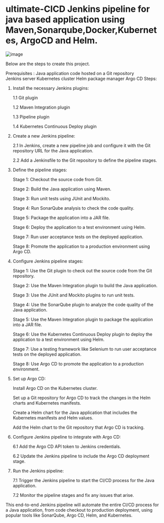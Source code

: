# ultimate-CICD Jenkins pipeline for java based application using Maven,Sonarqube,Docker,Kubernetes, ArgoCD and Helm.
![image](https://github.com/Elixir1998/ultimate-CICD/assets/69510879/cf57adeb-e60a-4762-8115-db0d12428118)

Below are the steps to create this project.

Prerequisites :
Java application code hosted on a Git repository \
Jenkins server
Kubernetes cluster
Helm package manager
Argo CD
Steps:

1. Install the necessary Jenkins plugins:

   1.1 Git plugin
   
   1.2 Maven Integration plugin
   
   1.3 Pipeline plugin
   
   1.4 Kubernetes Continuous Deploy plugin
   

2. Create a new Jenkins pipeline:
   
   2.1 In Jenkins, create a new pipeline job and configure it with the Git repository URL for the Java application.
   
   2.2 Add a Jenkinsfile to the Git repository to define the pipeline stages.

3. Define the pipeline stages:
   
    Stage 1: Checkout the source code from Git.
   
    Stage 2: Build the Java application using Maven.
   
    Stage 3: Run unit tests using JUnit and Mockito.
   
    Stage 4: Run SonarQube analysis to check the code quality.
   
    Stage 5: Package the application into a JAR file.
   
    Stage 6: Deploy the application to a test environment using Helm.
   
    Stage 7: Run user acceptance tests on the deployed application.
   
    Stage 8: Promote the application to a production environment using Argo CD.
   

4. Configure Jenkins pipeline stages:

    Stage 1: Use the Git plugin to check out the source code from the Git repository.
   
    Stage 2: Use the Maven Integration plugin to build the Java application.
   
    Stage 3: Use the JUnit and Mockito plugins to run unit tests.
   
    Stage 4: Use the SonarQube plugin to analyze the code quality of the Java application.
   
    Stage 5: Use the Maven Integration plugin to package the application into a JAR file.
   
    Stage 6: Use the Kubernetes Continuous Deploy plugin to deploy the application to a test environment using Helm.
   
    Stage 7: Use a testing framework like Selenium to run user acceptance tests on the deployed application.
   
    Stage 8: Use Argo CD to promote the application to a production environment.
   

5. Set up Argo CD:

    Install Argo CD on the Kubernetes cluster.
   
    Set up a Git repository for Argo CD to track the changes in the Helm charts and Kubernetes manifests.
   
    Create a Helm chart for the Java application that includes the Kubernetes manifests and Helm values.
   
    Add the Helm chart to the Git repository that Argo CD is tracking.
   

6. Configure Jenkins pipeline to integrate with Argo CD:

   6.1 Add the Argo CD API token to Jenkins credentials.
   
   6.2 Update the Jenkins pipeline to include the Argo CD deployment stage.
   

7. Run the Jenkins pipeline:
   
   7.1 Trigger the Jenkins pipeline to start the CI/CD process for the Java application.
   
   7.2 Monitor the pipeline stages and fix any issues that arise.
   
This end-to-end Jenkins pipeline will automate the entire CI/CD process for a Java application, from code checkout to production deployment, using popular tools like SonarQube, Argo CD, Helm, and Kubernetes.
